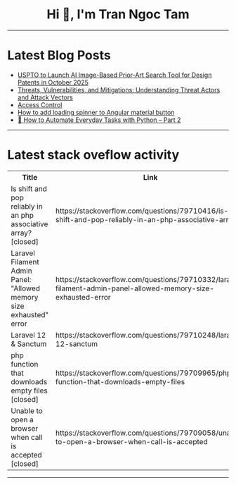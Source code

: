 <h1 align="center">Hi 👋, I'm Tran Ngoc Tam</h1>

---

# Latest Blog Posts 
<!-- BLOG-POST-LIST:START -->
- [USPTO to Launch AI Image-Based Prior-Art Search Tool for Design Patents in October 2025](https://dev.to/ytosko/uspto-to-launch-ai-image-based-prior-art-search-tool-for-design-patents-in-october-2025-26o6)
- [Threats, Vulnerabilities, and Mitigations: Understanding Threat Actors and Attack Vectors](https://dev.to/pelk/threats-vulnerabilities-and-mitigations-understanding-threat-actors-and-attack-vectors-gk8)
- [Access Control](https://dev.to/cyberwizd/access-control-16nb)
- [How to add loading spinner to Angular material button](https://dev.to/dhutaryan/how-to-add-loading-spinner-to-angular-material-button-1eok)
- [🔁 How to Automate Everyday Tasks with Python – Part 2](https://dev.to/trixsec/how-to-automate-everyday-tasks-with-python-part-2-3ej2)
<!-- BLOG-POST-LIST:END -->

---

# Latest stack oveflow activity
<table>
  <tr><th>Title</th><th>Link</th></tr>
  <!-- STACKOVERFLOW:START --><tr><td>Is shift and pop reliably in an php associative array? [closed]</td><td>https://stackoverflow.com/questions/79710416/is-shift-and-pop-reliably-in-an-php-associative-array</td></tr><tr><td>Laravel Filament Admin Panel: &quot;Allowed memory size exhausted&quot; error</td><td>https://stackoverflow.com/questions/79710332/laravel-filament-admin-panel-allowed-memory-size-exhausted-error</td></tr><tr><td>Laravel 12 &amp; Sanctum</td><td>https://stackoverflow.com/questions/79710248/laravel-12-sanctum</td></tr><tr><td>php function that downloads empty files [closed]</td><td>https://stackoverflow.com/questions/79709965/php-function-that-downloads-empty-files</td></tr><tr><td>Unable to open a browser when call is accepted [closed]</td><td>https://stackoverflow.com/questions/79709058/unable-to-open-a-browser-when-call-is-accepted</td></tr><!-- STACKOVERFLOW:END -->
</table>

---


